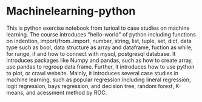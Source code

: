 # Machinelearning-python
This is python exercise notebook from turioal to case studies on machine learning.
The course introduces "hello-world" of python including functions on indention, import/from..import, number, string, list, tuple, set, dict, data type such as bool, data structure as array and dataframe, fuction as while, for range, if and how to connect with mysql, postgresql database.
It introduces packages like Numpy and pandas, such as how to create array, use pandas to regroup data frame.
Further, it introduces how to use python to plot, or crawl website.
Mainly, it introduces several case studies in machine learning, such as popular regression including lineral regression, logit regression, bays regression, and decision tree, random forest, K-means, and acessment method by ROC. 


